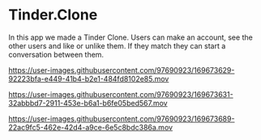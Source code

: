# Tinder.Clone
In this app we made a Tinder Clone. Users can make an account, see the other users and like or unlike them. If they match they can start a conversation between them. 


https://user-images.githubusercontent.com/97690923/169673629-92223bfa-e449-41b4-b2e1-484fd8102e85.mov



https://user-images.githubusercontent.com/97690923/169673631-32abbbd7-2911-453e-b6a1-b6fe05bed567.mov



https://user-images.githubusercontent.com/97690923/169673689-22ac9fc5-462e-42d4-a9ce-6e5c8bdc386a.mov

